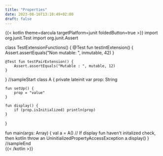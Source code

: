```yaml
---
title: "Properties"
date: 2023-08-16T13:10:49+02:00
draft: false
---
```


{{< kotlin theme=darcula targetPlatform=junit foldedButton=true >}}
import org.junit.Test
import org.junit.Assert

class TestExtensionFunctions() {
    @Test fun testIntExtension() {
        Assert.assertEquals("Non mutable: ", inmutable, 42)
    }

    @Test fun testPairExtension() {
        Assert.assertEquals("Mutable : ", mutable, 12)
    }
}
//sampleStart
class A {
    private lateinit var prop: String

    fun setUp() {
        prop = "value"
    }

    fun display() {
        if (prop.isInitialized) println(prop)
    }
}

fun main(args: Array<String>) {
    val a = A()
    // If display fun haven't initalized check, then kotlin throw an UninitializedPropertyAccessException
    a.display()
}
//sampleEnd  
{{< /kotlin >}}